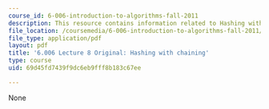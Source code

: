 ```yaml
---
course_id: 6-006-introduction-to-algorithms-fall-2011
description: This resource contains information related to Hashing with chaining.
file_location: /coursemedia/6-006-introduction-to-algorithms-fall-2011/69d45fd7439f9dc6eb9fff8b183c67ee_MIT6_006F11_lec08_orig.pdf
file_type: application/pdf
layout: pdf
title: '6.006 Lecture 8 Original: Hashing with chaining'
type: course
uid: 69d45fd7439f9dc6eb9fff8b183c67ee

---
```

None